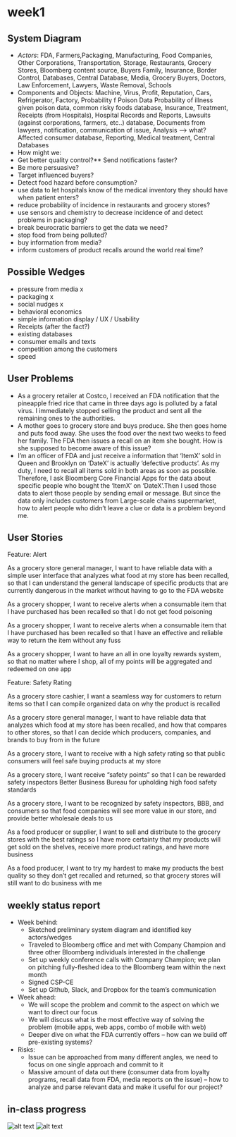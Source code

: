 # week1

## System Diagram 
* *Actors*:
FDA, Farmers,Packaging, Manufacturing, Food Companies, Other Corporations, Transportation, Storage, Restaurants, Grocery Stores, Bloomberg content source, Buyers Family, Insurance, Border Control, Databases, Central Database, Media, Grocery Buyers, Doctors, Law Enforcement, Lawyers, Waste Removal, Schools
* Components and Objects: Machine, Virus, Profit, Reputation, Cars, Refrigerator, Factory, Probability f Poison Data
Probability of illness given poison data, common risky foods database, Insurance, Treatment, Receipts (from Hospitals), Hospital Records and Reports, Lawsuits (against corporations, farmers, etc..) database, Documents from lawyers, notification, communication of issue, Analysis --> what? Affected consumer database, Reporting, Medical treatment, Central Databases
* How might we:
 * Get better quality control?** Send notifications faster?
 * Be more persuasive?
 * Target influenced buyers?
 * Detect food hazard before consumption?
 * use data to let hospitals know of the medical inventory they should have when patient enters?
 * reduce probability of incidence in restaurants and grocery stores?
 * use sensors and chemistry to decrease incidence of and detect problems in packaging?
 * break beurocratic barriers to get the data we need?
 * stop food from being polluted?
 * buy information from media?
 * inform customers of product recalls around the world real time?

## Possible Wedges
* pressure from media x
* packaging x
* social nudges x
* behavioral economics
* simple information display / UX / Usability
* Receipts (after the fact?)
* existing databases 
* consumer emails and texts
* competition among the customers
* speed

## User Problems
* As a grocery retailer at Costco, I received an FDA notification that the pineapple fried rice  that came in three days ago is polluted by a fatal virus. I immediately stopped selling the product and sent all the remaining ones to the authorities. 
* A mother goes to grocery store and buys produce. She then goes home and puts food away. She uses the food over the next two weeks to feed her family. The FDA then issues a recall on an item she bought. How is she supposed to become aware of this issue?
* I’m an officer of FDA and just receive a information that ‘ItemX’ sold in Queen and Brooklyn on ‘DateX’ is actually ‘defective products’. As my duty, I need to recall all items sold in both areas as soon as possible. Therefore, I ask Bloomberg Core Financial Apps for the data about specific people who bought the ‘ItemX’ on ‘DateX’.Then I used those data to alert those people by sending email or message. But since the data only includes customers from Large-scale chains supermarket, how to alert people who didn’t leave a clue or data is a problem beyond me.

## User Stories

Feature: Alert

As a grocery store general manager, I want to have reliable data with a simple user interface that analyzes what food at my store has been recalled, so that I can understand the general landscape of specific products that are currently dangerous in the market without having to go to the FDA website

As a grocery shopper, I want to receive alerts when a consumable item that I have purchased has been recalled so that I do not get food poisoning

As a grocery shopper, I want to receive alerts when a consumable item that I have purchased has been recalled so that I have an effective and reliable way to return the item without any fuss

As a grocery shopper, I want to have an all in one loyalty rewards system, so that no matter where I shop, all of my points will be aggregated and redeemed on one app

Feature: Safety Rating

As a grocery store cashier, I want a seamless way for customers to return items so that I can compile organized data on why the product is recalled

As a grocery store general manager, I want to have reliable data that analyzes which food at my store has been recalled, and how that compares to other stores, so that I can decide which producers, companies, and brands to buy from in the future

As a grocery store, I want to receive with a high safety rating so that public consumers will feel safe buying products at my store

As a grocery store, I want receive “safety points” so that I can be rewarded safety inspectors Better Business Bureau for upholding high food safety standards

As a grocery store, I want to be recognized by safety inspectors, BBB, and consumers so that food companies will see more value in our store, and provide better wholesale deals to us

As a food producer or supplier, I want to sell and distribute to the grocery stores with the best ratings so I have more certainty that my products will get sold on the shelves, receive more product ratings, and have more business

As a food producer, I want to try my hardest to make my products the best quality so they don’t get recalled and returned, so that grocery stores will still want to do business with me



## weekly status report
* Week behind:
  * Sketched preliminary system diagram and identified key actors/wedges
  * Traveled to Bloomberg office and met with Company Champion and three other Bloomberg individuals interested in the challenge
  * Set up weekly conference calls with Company Champion; we plan on pitching fully-fleshed idea to the Bloomberg team within the next month
  * Signed CSP-CE
  * Set up Github, Slack, and Dropbox for the team’s communication           
* Week ahead:
  * We will scope the problem and commit to the aspect on which we want to direct our focus
  * We will discuss what is the most effective way of solving the problem (mobile apps, web apps, combo of mobile with web)
  * Deeper dive on what the FDA currently offers – how can we build off pre-existing systems?
* Risks:
  * Issue can be approached from many different angles, we need to focus on one single approach and commit to it
  * Massive amount of data out there (consumer data from loyalty programs, recall data from FDA, media reports on the issue) – how to analyze and parse relevant data and make it useful for our project?

## in-class progress
![alt text](https://github.com/MaxKaye/ctcornellrecall/blob/master/weeklyUpdate/week1/brainStormWeek1.jpg "brainStorm")
![alt text](https://github.com/MaxKaye/ctcornellrecall/blob/master/weeklyUpdate/week1/moreBrainStormWeek1.jpg "wedge")
